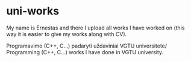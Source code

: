 # uni-works

My name is Ernestas and there I upload all works I have worked on (this way it is easier to give my works along with CV).

Programavimo (C++, C...) padaryti uždaviniai VGTU universitete/
Programming (C++, C...) works I have done in VGTU university.
